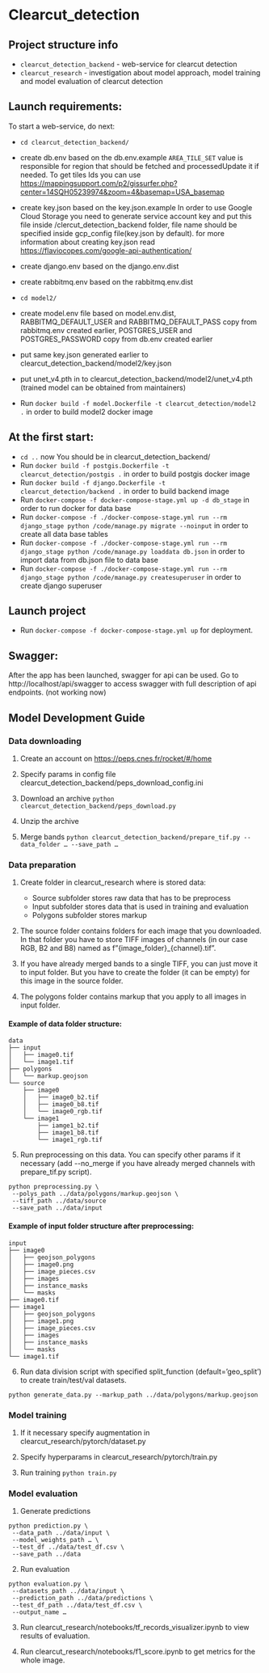 # Clearcut_detection  

## Project structure info
 * `clearcut_detection_backend` - web-service for clearcut detection
 * `clearcut_research` - investigation about model approach, model training and model evaluation of clearcut detection
 
## Launch requirements:  
To start a web-service, do next:
* `cd clearcut_detection_backend/`  
* create db.env based on the db.env.example
        `AREA_TILE_SET` value is responsible for region that should be fetched and processedUpdate it if needed. 
        To get tiles Ids you can use https://mappingsupport.com/p2/gissurfer.php?center=14SQH05239974&zoom=4&basemap=USA_basemap
          
* create key.json based on the key.json.example
        In order to use Google Cloud Storage you need to generate service account key and put this file inside /clercut_detection_backend folder, 
        file name should be specified inside gcp_config file(key.json by default).
        for more information about creating key.json read https://flaviocopes.com/google-api-authentication/
        
* create django.env based on the django.env.dist
* create rabbitmq.env based on the rabbitmq.env.dist

* `cd model2/`
* create model.env file based on model.env.dist,
    RABBITMQ_DEFAULT_USER and RABBITMQ_DEFAULT_PASS copy from rabbitmq.env created earlier, 
    POSTGRES_USER and POSTGRES_PASSWORD copy from db.env created earlier
* put same key.json  generated earlier to clearcut_detection_backend/model2/key.json
* put unet_v4.pth in to  clearcut_detection_backend/model2/unet_v4.pth (trained model can be obtained from maintainers)
* Run `docker build -f model.Dockerfile -t clearcut_detection/model2 .` in order to build model2 docker image

## At the first start:
* `cd ..` now You should be in clearcut_detection_backend/
* Run `docker build -f postgis.Dockerfile -t clearcut_detection/postgis .` in order to build postgis docker image
* Run `docker build -f django.Dockerfile -t clearcut_detection/backend .` in order to build backend image
* Run `docker-compose -f docker-compose-stage.yml up -d db_stage` in order to run docker for data base
* Run `docker-compose -f ./docker-compose-stage.yml run --rm django_stage python /code/manage.py migrate --noinput`
    in order to create all data base tables
* Run `docker-compose -f ./docker-compose-stage.yml run --rm django_stage python /code/manage.py loaddata db.json`
    in order to import data from db.json file to data base
* Run `docker-compose -f ./docker-compose-stage.yml run --rm django_stage python /code/manage.py createsuperuser` in order to create django superuser
    
## Launch project
* Run `docker-compose -f docker-compose-stage.yml up` for deployment.

## Swagger:  
After the app has been launched, swagger for api can be used. Go to http://localhost/api/swagger to access swagger with full description of api endpoints. (not working now)


## Model Development Guide
### Data downloading
1) Create an account on https://peps.cnes.fr/rocket/#/home

2) Specify params in config file clearcut_detection_backend/peps_download_config.ini

3) Download an archive `python clearcut_detection_backend/peps_download.py`

4) Unzip the archive

5) Merge bands `python clearcut_detection_backend/prepare_tif.py --data_folder … --save_path …`

### Data preparation
1) Create folder in clearcut_research where is stored data:
   * Source subfolder stores raw data that has to be preprocess
   * Input subfolder stores data that is used in training and evaluation
   * Polygons subfolder stores markup

2) The source folder contains folders for each image that you downloaded. In that folder you have to store TIFF images of channels (in our case RGB, B2 and B8) named as f”{image_folder}\_{channel}.tif”.

3) If you have already merged bands to a single TIFF, you can just move it to input folder. But you have to create the folder (it can be empty) for this image in the source folder.

4) The polygons folder contains markup that you apply to all images in input folder.

#### Example of data folder structure:
```
data
├── input
│   ├── image0.tif
│   └── image1.tif
├── polygons
│   └── markup.geojson
└── source
    ├── image0
    │   ├── image0_b2.tif
    │   ├── image0_b8.tif
    │   └── image0_rgb.tif
    └── image1
        ├── iamge1_b2.tif
        ├── image1_b8.tif
        └── image1_rgb.tif
```
5) Run preprocessing on this data. You can specify other params if it necessary (add --no_merge if you have already merged channels with prepare_tif.py script).
```
python preprocessing.py \
 --polys_path ../data/polygons/markup.geojson \
 --tiff_path ../data/source
 --save_path ../data/input
```

#### Example of input folder structure after preprocessing:
```
input
├── image0
│   ├── geojson_polygons
│   ├── image0.png
│   ├── image_pieces.csv
│   ├── images
│   ├── instance_masks
│   └── masks
├── image0.tif
├── image1
│   ├── geojson_polygons
│   ├── image1.png
│   ├── image_pieces.csv
│   ├── images
│   ├── instance_masks
│   └── masks
└── image1.tif
```
6) Run data division script with specified split_function (default=’geo_split’) to create train/test/val datasets.
```
python generate_data.py --markup_path ../data/polygons/markup.geojson
```

### Model training
1) If it necessary specify augmentation in clearcut_research/pytorch/dataset.py

2) Specify hyperparams in clearcut_research/pytorch/train.py

3) Run training `python train.py`

### Model evaluation
1) Generate predictions 
```
python prediction.py \
 --data_path ../data/input \
 --model_weights_path … \
 --test_df ../data/test_df.csv \
 --save_path ../data
```  
2) Run evaluation
```
python evaluation.py \
 --datasets_path ../data/input \
 --prediction_path ../data/predictions \
 --test_df_path ../data/test_df.csv \
 --output_name …
```
3) Run clearcut_research/notebooks/tf_records_visualizer.ipynb to view results of evaluation.

4) Run clearcut_research/notebooks/f1_score.ipynb to get metrics for the whole image.
